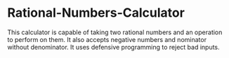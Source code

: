 # Rational-Numbers-Calculator
This calculator is capable of taking two rational numbers and an operation to perform on them. It also accepts negative numbers and nominator without denominator. It uses defensive programming to reject bad inputs.

